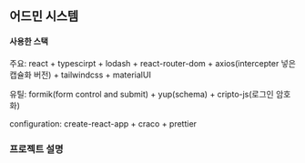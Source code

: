 ## 어드민 시스템

#### 사용한 스택

주요: react + typescirpt + lodash + react-router-dom + axios(intercepter 넣은 캡슐화 버전) + tailwindcss + materialUI

유틸: formik(form control and submit) + yup(schema) + cripto-js(로그인 암호화)

configuration: create-react-app + craco + prettier

### 프로젝트 설명
